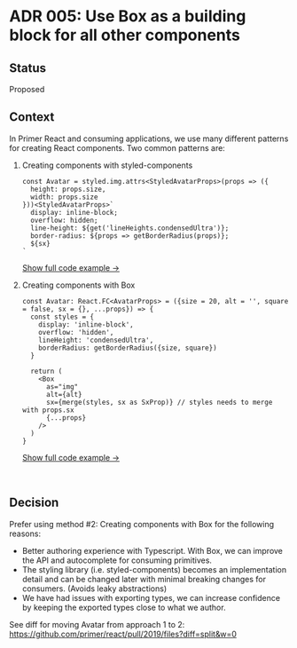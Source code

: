 # ADR 005: Use Box as a building block for all other components

## Status

Proposed

## Context

In Primer React and consuming applications, we use many different patterns for creating React components. Two common patterns are:

1. Creating components with styled-components

    ```tsx
    const Avatar = styled.img.attrs<StyledAvatarProps>(props => ({
      height: props.size,
      width: props.size
    }))<StyledAvatarProps>`
      display: inline-block;
      overflow: hidden;
      line-height: ${get('lineHeights.condensedUltra')};
      border-radius: ${props => getBorderRadius(props)};
      ${sx}
    `
    ```

    [Show full code example →](https://github.com/primer/react/pull/2019/files?diff=split&w=0)

2.  Creating components with Box

    ```tsx
    const Avatar: React.FC<AvatarProps> = ({size = 20, alt = '', square = false, sx = {}, ...props}) => {
      const styles = {
        display: 'inline-block',
        overflow: 'hidden',
        lineHeight: 'condensedUltra',
        borderRadius: getBorderRadius({size, square})
      }

      return (
        <Box
          as="img"
          alt={alt}
          sx={merge(styles, sx as SxProp)} // styles needs to merge with props.sx
          {...props}
        />
      )
    }
    ```

    [Show full code example →](https://github.com/primer/react/pull/2019/files?diff=split&w=0)

&nbsp;

## Decision

Prefer using method #2: Creating components with Box for the following reasons:

- Better authoring experience with Typescript. With Box, we can improve the API and autocomplete for consuming primitives.
- The styling library (i.e. styled-components) becomes an implementation detail and can be changed later with minimal breaking changes for consumers. (Avoids leaky abstractions)
- We have had issues with exporting types, we can increase confidence by keeping the exported types close to what we author.

See diff for moving Avatar from approach 1 to 2: https://github.com/primer/react/pull/2019/files?diff=split&w=0
